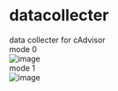 # datacollecter    
data collecter for cAdvisor    
mode 0    
![image](https://github.com/liuliuzi/datacollecter/tree/master/img/mode0.jpg)   
mode 1    
![image](https://github.com/liuliuzi/datacollecter/tree/master/img/mode1.jpg)   
